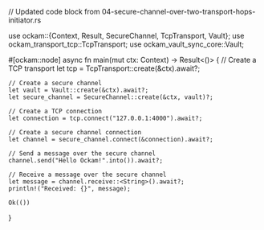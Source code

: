 // Updated code block from 04-secure-channel-over-two-transport-hops-initiator.rs

use ockam::{Context, Result, SecureChannel, TcpTransport, Vault};
use ockam_transport_tcp::TcpTransport;
use ockam_vault_sync_core::Vault;

#[ockam::node]
async fn main(mut ctx: Context) -> Result<()> {
    // Create a TCP transport
    let tcp = TcpTransport::create(&ctx).await?;

    // Create a secure channel
    let vault = Vault::create(&ctx).await?;
    let secure_channel = SecureChannel::create(&ctx, vault)?;

    // Create a TCP connection
    let connection = tcp.connect("127.0.0.1:4000").await?;

    // Create a secure channel connection
    let channel = secure_channel.connect(&connection).await?;

    // Send a message over the secure channel
    channel.send("Hello Ockam!".into()).await?;

    // Receive a message over the secure channel
    let message = channel.receive::<String>().await?;
    println!("Received: {}", message);

    Ok(())
}

